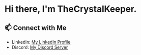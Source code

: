 # Hi there, I'm TheCrystalKeeper.

## 📫 Connect with Me

- LinkedIn: [My LinkedIn Profile](https://www.linkedin.com/in/jaron-erba)
- Discord: [My Discord Server](https://discord.gg/tupwUBM)
